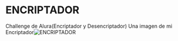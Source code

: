 # ENCRIPTADOR
Challenge de Alura(Encriptador y Desencriptador)
Una imagen de mi Encriptador![ENCRIPTADOR](https://github.com/user-attachments/assets/95ce8846-733a-4d03-a0d6-7e805f48c1d4)
